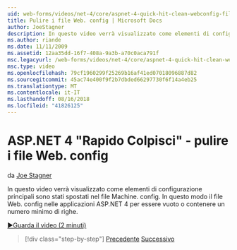 ```yaml
---
uid: web-forms/videos/net-4/core/aspnet-4-quick-hit-clean-webconfig-files
title: Pulire i file Web. config | Microsoft Docs
author: JoeStagner
description: In questo video verrà visualizzato come elementi di configurazione principali sono stati spostati nel file Machine. config. In questo modo il file Web. config nell'applicazione ASP.NET 4...
ms.author: riande
ms.date: 11/11/2009
ms.assetid: 12aa35dd-16f7-408a-9a3b-a70c0aca791f
msc.legacyurl: /web-forms/videos/net-4/core/aspnet-4-quick-hit-clean-webconfig-files
msc.type: video
ms.openlocfilehash: 79cf1960299f25269b16af41ed07018096887d82
ms.sourcegitcommit: 45ac74e400f9f2b7dbded66297730f6f14a4eb25
ms.translationtype: MT
ms.contentlocale: it-IT
ms.lasthandoff: 08/16/2018
ms.locfileid: "41826125"
---
```

<a name="aspnet-4-quick-hit---clean-webconfig-files"></a>ASP.NET 4 "Rapido Colpisci" - pulire i file Web. config
====================
da [Joe Stagner](https://github.com/JoeStagner)

In questo video verrà visualizzato come elementi di configurazione principali sono stati spostati nel file Machine. config. In questo modo il file Web. config nelle applicazioni ASP.NET 4 per essere vuoto o contenere un numero minimo di righe.

[&#9654;Guarda il video (2 minuti)](https://channel9.msdn.com/Blogs/ASP-NET-Site-Videos/aspnet-4-quick-hit-clean-webconfig-files)

> [!div class="step-by-step"]
> [Precedente](aspnet-4-quick-hit-auto-start.md)
> [Successivo](aspnet-4-quick-hit-predictable-client-ids.md)
